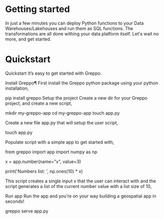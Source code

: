 # Getting started

In just a few minutes you can deploy Python functions to your Data Warehouses/Lakehouses and run them as SQL functions. The transformations are all done withing your data platform itself. Let's wait no more, and get started.

# Quickstart

Quickstart
It’s easy to get started with Greppo.

Install Greppo¶
First install the Greppo python package using your python installation,

pip install greppo
Setup the project
Create a new dir for your Greppo project, and create a new script,

mkdir my-greppo-app
cd my-greppo-app
touch app.py

Create a new file app.py that will setup the user script,

touch app.py

Populate script with a simple app to get started with,

from greppo import app
import numpy as np

x = app.number(name="x", value=3)

print('Numbers list: ', np.ones(10) \* x)

This script creates a single input x that the user can interact with and the script generates a list of the current number value with a list size of 10,

Run app
Run the app and you’re on your way building a geospatial app in seconds!

greppo serve app.py
